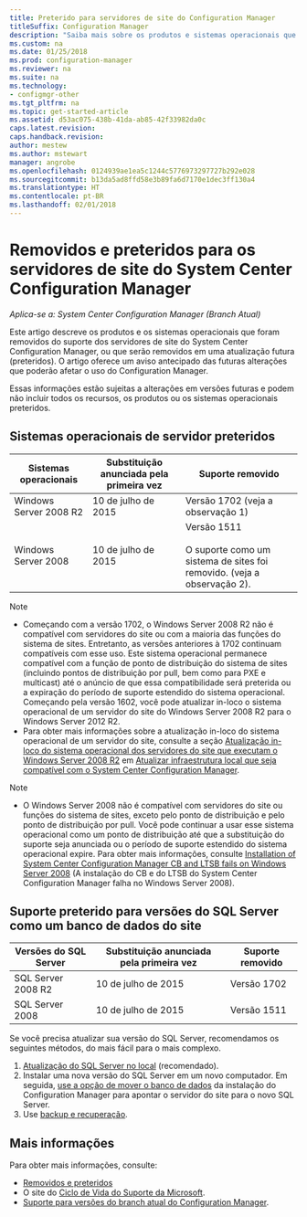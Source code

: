 ```yaml
---
title: Preterido para servidores de site do Configuration Manager
titleSuffix: Configuration Manager
description: "Saiba mais sobre os produtos e sistemas operacionais que não são mais compatíveis com os servidores de site do System Center Configuration Manager."
ms.custom: na
ms.date: 01/25/2018
ms.prod: configuration-manager
ms.reviewer: na
ms.suite: na
ms.technology:
- configmgr-other
ms.tgt_pltfrm: na
ms.topic: get-started-article
ms.assetid: d53ac075-438b-41da-ab85-42f33982da0c
caps.latest.revision: 
caps.handback.revision: 
author: mestew
ms.author: mstewart
manager: angrobe
ms.openlocfilehash: 0124939ae1ea5c1244c5776973297727b292e028
ms.sourcegitcommit: b13da5ad8ffd58e3b89fa6d7170e1dec3ff130a4
ms.translationtype: HT
ms.contentlocale: pt-BR
ms.lasthandoff: 02/01/2018
---
```

# <a name="removed-and-deprecated-for-system-center-configuration-manager-site-servers"></a>Removidos e preteridos para os servidores de site do System Center Configuration Manager

*Aplica-se a: System Center Configuration Manager (Branch Atual)*

Este artigo descreve os produtos e os sistemas operacionais que foram removidos do suporte dos servidores de site do System Center Configuration Manager, ou que serão removidos em uma atualização futura (preteridos). O artigo oferece um aviso antecipado das futuras alterações que poderão afetar o uso do Configuration Manager.  

Essas informações estão sujeitas a alterações em versões futuras e podem não incluir todos os recursos, os produtos ou os sistemas operacionais preteridos.  


## <a name="deprecated-server-operating-systems"></a>Sistemas operacionais de servidor preteridos  

|**Sistemas operacionais**|**Substituição anunciada pela primeira vez**|**Suporte removido** |  
|-|-|-| 
|Windows Server 2008 R2|10 de julho de 2015| Versão 1702 (veja a observação 1)| 
|Windows Server 2008|10 de julho de 2015|Versão 1511 </br></br>O suporte como um sistema de sites foi removido. (veja a observação 2).|  

>[!NOTE]
>-   Começando com a versão 1702, o Windows Server 2008 R2 não é compatível com servidores do site ou com a maioria das funções do sistema de sites. Entretanto, as versões anteriores à 1702 continuam compatíveis com esse uso. Este sistema operacional permanece compatível com a função de ponto de distribuição do sistema de sites (incluindo pontos de distribuição por pull, bem como para PXE e multicast) até o anúncio de que essa compatibilidade será preterida ou a expiração do período de suporte estendido do sistema operacional. Começando pela versão 1602, você pode atualizar in-loco o sistema operacional de um servidor do site do Windows Server 2008 R2 para o Windows Server 2012 R2.  
>- Para obter mais informações sobre a atualização in-loco do sistema operacional de um servidor do site, consulte a seção [Atualização in-loco do sistema operacional dos servidores do site que executam o Windows Server 2008 R2](/sccm/core/servers/manage/upgrade-on-premises-infrastructure#bkmk_from2008r2) em [Atualizar infraestrutura local que seja compatível com o System Center Configuration Manager](/sccm/core/servers/manage/upgrade-on-premises-infrastructure).

>[!NOTE]
>-   O Windows Server 2008 não é compatível com servidores do site ou funções do sistema de sites, exceto pelo ponto de distribuição e pelo ponto de distribuição por pull. Você pode continuar a usar esse sistema operacional como um ponto de distribuição até que a substituição do suporte seja anunciada ou o período de suporte estendido do sistema operacional expire. Para obter mais informações, consulte [Installation of System Center Configuration Manager CB and LTSB fails on Windows Server 2008](https://support.microsoft.com/help/4015095) (A instalação do CB e do LTSB do System Center Configuration Manager falha no Windows Server 2008).

## <a name="deprecated-support-for-sql-server-versions-as-a-site-database"></a>Suporte preterido para versões do SQL Server como um banco de dados do site  

|**Versões do SQL Server**|**Substituição anunciada pela primeira vez**|**Suporte removido**|   
|-|-|-| 
|SQL Server 2008 R2|10 de julho de 2015|Versão 1702| 
|SQL Server 2008|10 de julho de 2015|Versão 1511|  


Se você precisa atualizar sua versão do SQL Server, recomendamos os seguintes métodos, do mais fácil para o mais complexo.
1. [Atualização do SQL Server no local](/sccm/core/servers/manage/upgrade-on-premises-infrastructure#a-namebkmksupconfigupgradedbsrva-upgrade-sql-server-on-the-site-database-server) (recomendado).
2. Instalar uma nova versão do SQL Server em um novo computador. Em seguida, [use a opção de mover o banco de dados](/sccm/core/servers/manage/modify-your-infrastructure#a-namebkmkdbconfiga-modify-the-site-database-configuration) da instalação do Configuration Manager para apontar o servidor do site para o novo SQL Server.
3. Use [backup e recuperação](/sccm/protect/understand/backup-and-recovery).


## <a name="more-information"></a>Mais informações
Para obter mais informações, consulte:
 - [Removidos e preteridos](/sccm/core/plan-design/changes/deprecated/removed-and-deprecated)
 - O site do [Ciclo de Vida do Suporte da Microsoft](https://support.microsoft.com/lifecycle).
 - [Suporte para versões do branch atual do Configuration Manager](/sccm/core/servers/manage/current-branch-versions-supported).